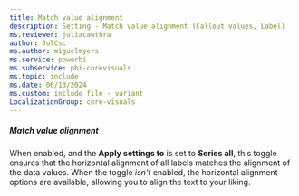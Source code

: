 ```yaml
---
title: Match value alignment
description: Setting - Match value alignment (Callout values, Label)
ms.reviewer: juliacawthra
author: JulCsc
ms.author: miguelmyers
ms.service: powerbi
ms.subservice: pbi-corevisuals
ms.topic: include
ms.date: 06/13/2024
ms.custom: include file - variant
LocalizationGroup: core-visuals
---
```

##### Match value alignment

When enabled, and the **Apply settings to** is set to **Series all**, this toggle ensures that the horizontal alignment of all labels matches the alignment of the data values. When the toggle *isn't* enabled, the horizontal alignment options are available, allowing you to align the text to your liking.
